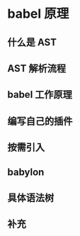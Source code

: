 # babel 原理

## 什么是 AST

## AST 解析流程

## babel 工作原理

## 编写自己的插件

## 按需引入

## babylon

## 具体语法树

## 补充
